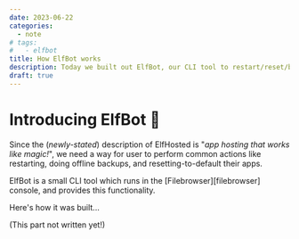 ```yaml
---
date: 2023-06-22
categories:
  - note
# tags:
#   - elfbot
title: How ElfBot works
description: Today we built out ElfBot, our CLI tool to restart/reset/backup apps
draft: true
---
```


# Introducing ElfBot :elf:

Since the (*newly-stated*) description of ElfHosted is "*app hosting that works like magic!*", we need a way for user to perform common actions like restarting, doing offline backups, and resetting-to-default their apps.

ElfBot is a small CLI tool which runs in the [Filebrowser][filebrowser] console, and provides this functionality.

Here's how it was built...

<!-- more -->
(This part not written yet!)

